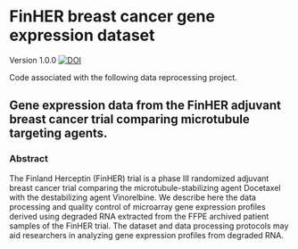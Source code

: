 # FinHER breast cancer gene expression dataset

Version 1.0.0  [![DOI](https://zenodo.org/badge/756792566.svg)](https://zenodo.org/doi/10.5281/zenodo.10673894)


Code associated with the following data reprocessing project.

## Gene expression data from the FinHER adjuvant breast cancer trial comparing microtubule targeting agents.

### Abstract

The Finland Herceptin (FinHER) trial is a phase III randomized adjuvant breast cancer trial comparing the microtubule-stabilizing agent Docetaxel with the destabilizing agent Vinorelbine. We describe here the data processing and quality control of microarray gene expression profiles derived using degraded RNA extracted from the FFPE archived patient samples of the FinHER trial. The dataset and data processing protocols may aid researchers in analyzing gene expression profiles from degraded RNA.
